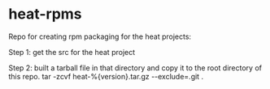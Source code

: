 heat-rpms
=========

Repo for creating rpm packaging for the heat projects:

Step 1: get the src for the heat project

Step 2: built a tarball file in that directory and copy it to the root directory of this repo.
        tar -zcvf heat-%{version}.tar.gz --exclude=.git .
